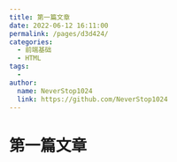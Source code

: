 ```yaml
---
title: 第一篇文章
date: 2022-06-12 16:11:00
permalink: /pages/d3d424/
categories:
  - 前端基础
  - HTML
tags:
  - 
author: 
  name: NeverStop1024
  link: https://github.com/NeverStop1024
---
```

# 第一篇文章
